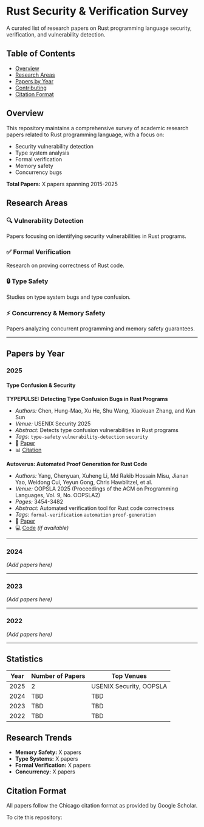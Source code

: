 # Rust Security & Verification Survey

A curated list of research papers on Rust programming language security, verification, and vulnerability detection.

## Table of Contents
- [Overview](#overview)
- [Research Areas](#research-areas)
- [Papers by Year](#papers-by-year)
- [Contributing](#contributing)
- [Citation Format](#citation-format)

## Overview

This repository maintains a comprehensive survey of academic research papers related to Rust programming language, with a focus on:
- Security vulnerability detection
- Type system analysis
- Formal verification
- Memory safety
- Concurrency bugs

**Total Papers:** X papers spanning 2015-2025

## Research Areas

### 🔍 Vulnerability Detection
Papers focusing on identifying security vulnerabilities in Rust programs.

### ✅ Formal Verification
Research on proving correctness of Rust code.

### 🔒 Type Safety
Studies on type system bugs and type confusion.

### ⚡ Concurrency & Memory Safety
Papers analyzing concurrent programming and memory safety guarantees.

---

## Papers by Year

### 2025

#### Type Confusion & Security

**TYPEPULSE: Detecting Type Confusion Bugs in Rust Programs**
- *Authors:* Chen, Hung-Mao, Xu He, Shu Wang, Xiaokuan Zhang, and Kun Sun
- *Venue:* USENIX Security 2025
- *Abstract:* Detects type confusion vulnerabilities in Rust programs
- *Tags:* `type-safety` `vulnerability-detection` `security`
- 📄 [Paper](https://www.usenix.org/conference/usenixsecurity25/presentation/chen-hung-mao)
- 📊 [Citation](https://scholar.google.com/)

**Autoverus: Automated Proof Generation for Rust Code**
- *Authors:* Yang, Chenyuan, Xuheng Li, Md Rakib Hossain Misu, Jianan Yao, Weidong Cui, Yeyun Gong, Chris Hawblitzel, et al.
- *Venue:* OOPSLA 2025 (Proceedings of the ACM on Programming Languages, Vol. 9, No. OOPSLA2)
- *Pages:* 3454-3482
- *Abstract:* Automated verification tool for Rust code correctness
- *Tags:* `formal-verification` `automation` `proof-generation`
- 📄 [Paper](https://dl.acm.org/doi/pdf/10.1145/3763174)
- 💻 [Code](https://github.com/example) *(if available)*

---

### 2024

*(Add papers here)*

---

### 2023

*(Add papers here)*

---

### 2022

*(Add papers here)*

---

## Statistics

| Year | Number of Papers | Top Venues |
|------|------------------|------------|
| 2025 | 2 | USENIX Security, OOPSLA |
| 2024 | TBD | TBD |
| 2023 | TBD | TBD |
| 2022 | TBD | TBD |

## Research Trends

- **Memory Safety:** X papers
- **Type Systems:** X papers
- **Formal Verification:** X papers
- **Concurrency:** X papers

## Citation Format

All papers follow the Chicago citation format as provided by Google Scholar.

To cite this repository:
```bibtex
